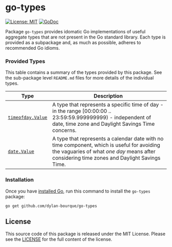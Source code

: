 # go-types

[![License: MIT](https://img.shields.io/badge/License-MIT-yellow.svg)](https://github.com/dylan-bourque/go-types/blob/master/LICENSE)
[![GoDoc](https://godoc.org/github.com/dylan-bourque/go-types?status.svg)](https://godoc.org/github.com/dylan-bourque/go-types)

Package `go-types` provides idomatic Go implementations of useful aggregate types that are not present in the Go standard library.  Each type is provided as a subpackage and, as much as possible, adheres to recommended Go idioms.

### Provided Types
This table contains a summary of the types provided by this package.  See the sub-package level `README.md` files for more details of the individual types.

| Type | Description |
|------|-------------|
| [`timeofday.Value`](timeofday/README.md) | A type that represents a specific time of day - in the range [00:00:00 .. 23:59:59.999999999) - independent of date, time zone and Daylight Savings Time concerns. |
| [`date.Value`](date/README.md) | A type that represents a calendar date with no time component, which is useful for avoiding the vaguaries of what _one day_ means after considering time zones and Daylight Savings Time.|

### Installation

Once you have [installed Go][golang-install], run this command
to install the `go-types` package:

    go get github.com/dylan-bourque/go-types


## License

This source code of this package is released under the MIT License. Please see
the [LICENSE](https://github.com/dylan-bourque/go-types/blob/master/LICENSE) for the full
content of the license.

[golang-install]: http://golang.org/doc/install.html
[sv]: http://semver.org/
